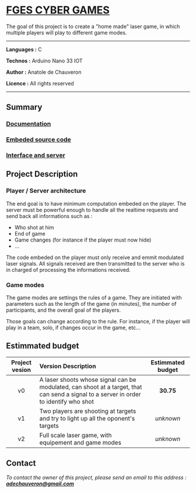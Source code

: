 # [FGES CYBER GAMES](https://github.com/FGES-cyber-games)

The goal of this project is to create a "home made" laser game, in which multiple players will play to different game modes.

___

**Languages :** C

**Technos :** Arduino Nano 33 IOT

**Author :** Anatole de Chauveron

**Licence :** All rights reserved

___

## Summary

### [Documentation](https://github.com/FGES-cyber-games/management)

### [Embeded source code](https://github.com/FGES-cyber-games/equipement)

### [Interface and server](https://github.com/FGES-cyber-games/interface)

## Project Description

### Player / Server architecture

The end goal is to have minimum computation embeded on the player. The server must be powerful enough to handle all the realtime requests and send back all informations such as :

- Who shot at him
- End of game
- Game changes (for instance if the player must now hide)
- ...

The code embeded on the player must only receive and emmit modulated laser signals. All signals received are then transmitted to the server who is in charged of processing the informations received.

### Game modes

The game modes are settings the rules of a game. They are initiated with parameters such as the length of the game (in minutes), the number of participants, and the overall goal of the players.

Those goals can change according to the rule. For instance, if the player will play in a team, solo, if changes occur in the game, etc...

## Estimmated budget

| Project vesion | Version Description | Estimmated budget |
|:---:|:---|:---:|
| v0 | A laser shoots whose signal can be modulated, can shoot at a target, that can send a signal to a server in order to identify who shot | **30.75** |
| v1 | Two players are shooting at targets and try to light up all the oponent's targets | _unknown_ |
| v2 | Full scale laser game, with equipement and game modes | _unknown_ |

## Contact

_To contact the owner of this project, please send an email to this address : **adechauveron@gmail.com**_
